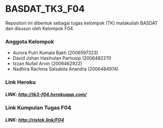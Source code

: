 # BASDAT_TK3_F04

Repositori ini dibentuk sebagai tugas kelompok (TK) matakuliah BASDAT dan disusun oleh Kelompok F04. 

### Anggota Kelompok

- Aurora Putri Kumala Bakti			(2006597323)
- David Johan Hasiholan Parhusip		(2006482211)	
- Izzan Nufail Arvin			      	(2006462922)
- Nadhira Rachma Salsabila Anandra	(2006484974)

### Link Heroku

##### LINK: http://tk3-f04.herokuapp.com/

### Link Kumpulan Tugas F04

##### LINK: http://ristek.link/F04